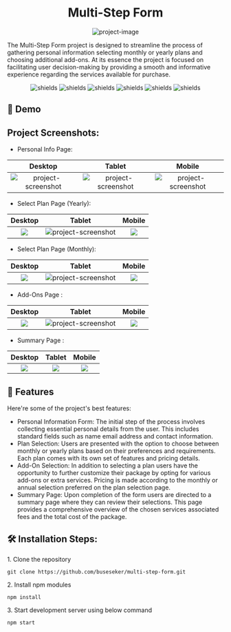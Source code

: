 <h1 align="center" id="title">Multi-Step Form</h1>

<p align="center"><img src="https://socialify.git.ci/buseseker/multi-step-form/image?language=1&amp;name=1&amp;owner=1&amp;pattern=Circuit%20Board&amp;theme=Light" alt="project-image"></p>

<p id="description">The Multi-Step Form project is designed to streamline the process of gathering personal information selecting monthly or yearly plans and choosing additional add-ons. At its essence the project is focused on facilitating user decision-making by providing a smooth and informative experience regarding the services available for purchase.</p>

<p align="center"><img src="https://img.shields.io/badge/VSCode-%23007ACC?style=flat&amp;logo=visualstudiocode&amp;logoColor=%23007ACC&amp;labelColor=white" alt="shields"> <img src="https://img.shields.io/badge/Node.js-%23339933?logo=nodedotjs&amp;labelColor=white" alt="shields"> <img src="https://img.shields.io/badge/React-%2361DAFB?style=flat&amp;logo=tailwindcss&amp;labelColor=white" alt="shields"> <img src="https://img.shields.io/badge/JavaScript-%23F7DF1E?logo=javascript&amp;labelColor=white" alt="shields"> <img src="https://img.shields.io/badge/HTML5-%23E34F26?logo=html5&amp;labelColor=white" alt="shields"> <img src="https://img.shields.io/badge/TailwindCSS-%2306B6D4?logo=tailwindcss&amp;labelColor=white" alt="shields"></p>

<h2>🚀 Demo</h2>

<h2>Project Screenshots:</h2>

*   Personal Info Page:

| Desktop | Tablet | Mobile |
| :---: | :---: | :---: |
| <img src="https://private-user-images.githubusercontent.com/112654875/309771450-564798d9-1274-4578-8cc7-ea47be64c5d9.png?jwt=eyJhbGciOiJIUzI1NiIsInR5cCI6IkpXVCJ9.eyJpc3MiOiJnaXRodWIuY29tIiwiYXVkIjoicmF3LmdpdGh1YnVzZXJjb250ZW50LmNvbSIsImtleSI6ImtleTUiLCJleHAiOjE3MDk1NTk2ODMsIm5iZiI6MTcwOTU1OTM4MywicGF0aCI6Ii8xMTI2NTQ4NzUvMzA5NzcxNDUwLTU2NDc5OGQ5LTEyNzQtNDU3OC04Y2M3LWVhNDdiZTY0YzVkOS5wbmc_WC1BbXotQWxnb3JpdGhtPUFXUzQtSE1BQy1TSEEyNTYmWC1BbXotQ3JlZGVudGlhbD1BS0lBVkNPRFlMU0E1M1BRSzRaQSUyRjIwMjQwMzA0JTJGdXMtZWFzdC0xJTJGczMlMkZhd3M0X3JlcXVlc3QmWC1BbXotRGF0ZT0yMDI0MDMwNFQxMzM2MjNaJlgtQW16LUV4cGlyZXM9MzAwJlgtQW16LVNpZ25hdHVyZT03Y2FkNTBjMjVhYWY1ZTM1ODU0MzRmZjQ1Y2UzM2RjZWE0ZDAwYjJlZDUzOGE2ODYxODc4MzJiNzZjOGU2MzM2JlgtQW16LVNpZ25lZEhlYWRlcnM9aG9zdCZhY3Rvcl9pZD0wJmtleV9pZD0wJnJlcG9faWQ9MCJ9.gQ0LQLEZX-TgpT2cgFoEh6YkJdlUkxB_Yypiek7VXeU" alt="project-screenshot">| <img src="https://private-user-images.githubusercontent.com/112654875/309774562-2f14d0b2-39e3-40c1-a206-e33e978bbbc4.png?jwt=eyJhbGciOiJIUzI1NiIsInR5cCI6IkpXVCJ9.eyJpc3MiOiJnaXRodWIuY29tIiwiYXVkIjoicmF3LmdpdGh1YnVzZXJjb250ZW50LmNvbSIsImtleSI6ImtleTUiLCJleHAiOjE3MDk1NjAyNjQsIm5iZiI6MTcwOTU1OTk2NCwicGF0aCI6Ii8xMTI2NTQ4NzUvMzA5Nzc0NTYyLTJmMTRkMGIyLTM5ZTMtNDBjMS1hMjA2LWUzM2U5NzhiYmJjNC5wbmc_WC1BbXotQWxnb3JpdGhtPUFXUzQtSE1BQy1TSEEyNTYmWC1BbXotQ3JlZGVudGlhbD1BS0lBVkNPRFlMU0E1M1BRSzRaQSUyRjIwMjQwMzA0JTJGdXMtZWFzdC0xJTJGczMlMkZhd3M0X3JlcXVlc3QmWC1BbXotRGF0ZT0yMDI0MDMwNFQxMzQ2MDRaJlgtQW16LUV4cGlyZXM9MzAwJlgtQW16LVNpZ25hdHVyZT05M2E3NTc4MmE3ZGJiZDg5NDgwZGQ5ZmJkMzViYjg0ZDJmMTNjYjk3OTRiMWFmYWUxOTAzN2JlN2VlNGM4ODU3JlgtQW16LVNpZ25lZEhlYWRlcnM9aG9zdCZhY3Rvcl9pZD0wJmtleV9pZD0wJnJlcG9faWQ9MCJ9.FsVrjGhLS5JUa_vKx0R_1A0JxcV1a3doRSeHMxPy4iE" alt="project-screenshot">| <img src="https://private-user-images.githubusercontent.com/112654875/309775021-987eb3d3-0858-4aa3-854f-f22f4a12492f.png?jwt=eyJhbGciOiJIUzI1NiIsInR5cCI6IkpXVCJ9.eyJpc3MiOiJnaXRodWIuY29tIiwiYXVkIjoicmF3LmdpdGh1YnVzZXJjb250ZW50LmNvbSIsImtleSI6ImtleTUiLCJleHAiOjE3MDk1NjAzNDcsIm5iZiI6MTcwOTU2MDA0NywicGF0aCI6Ii8xMTI2NTQ4NzUvMzA5Nzc1MDIxLTk4N2ViM2QzLTA4NTgtNGFhMy04NTRmLWYyMmY0YTEyNDkyZi5wbmc_WC1BbXotQWxnb3JpdGhtPUFXUzQtSE1BQy1TSEEyNTYmWC1BbXotQ3JlZGVudGlhbD1BS0lBVkNPRFlMU0E1M1BRSzRaQSUyRjIwMjQwMzA0JTJGdXMtZWFzdC0xJTJGczMlMkZhd3M0X3JlcXVlc3QmWC1BbXotRGF0ZT0yMDI0MDMwNFQxMzQ3MjdaJlgtQW16LUV4cGlyZXM9MzAwJlgtQW16LVNpZ25hdHVyZT01YWI2ODc3MDYzZjlhYzMzNmViOTg1OGYzNTM1YzJiYTQwMWJhYjhmMDliMTg1ZjMwMmFlM2Q5NTY1MTczYTEwJlgtQW16LVNpZ25lZEhlYWRlcnM9aG9zdCZhY3Rvcl9pZD0wJmtleV9pZD0wJnJlcG9faWQ9MCJ9.xTqdwcgp6qb74ejc8Vmi9jNXDL7db3pgiaY2i5ogLm4" alt="project-screenshot">|

*  Select Plan Page (Yearly):
  
| Desktop | Tablet | Mobile |
| :---: | :---: | :---: |
| <img src="https://private-user-images.githubusercontent.com/112654875/309787793-ca2cbb5e-d957-4de7-837f-72f53e7b8bef.png?jwt=eyJhbGciOiJIUzI1NiIsInR5cCI6IkpXVCJ9.eyJpc3MiOiJnaXRodWIuY29tIiwiYXVkIjoicmF3LmdpdGh1YnVzZXJjb250ZW50LmNvbSIsImtleSI6ImtleTUiLCJleHAiOjE3MDk1NjI3NDksIm5iZiI6MTcwOTU2MjQ0OSwicGF0aCI6Ii8xMTI2NTQ4NzUvMzA5Nzg3NzkzLWNhMmNiYjVlLWQ5NTctNGRlNy04MzdmLTcyZjUzZTdiOGJlZi5wbmc_WC1BbXotQWxnb3JpdGhtPUFXUzQtSE1BQy1TSEEyNTYmWC1BbXotQ3JlZGVudGlhbD1BS0lBVkNPRFlMU0E1M1BRSzRaQSUyRjIwMjQwMzA0JTJGdXMtZWFzdC0xJTJGczMlMkZhd3M0X3JlcXVlc3QmWC1BbXotRGF0ZT0yMDI0MDMwNFQxNDI3MjlaJlgtQW16LUV4cGlyZXM9MzAwJlgtQW16LVNpZ25hdHVyZT1hNjIzMzNmYTZjN2JmMTAzNzAyZTI2ZDM3YjUyODY1NjJjOWYzMDI2NDYxMzcwZjQ5NDM4MWI3MjlhYzQ3YjkzJlgtQW16LVNpZ25lZEhlYWRlcnM9aG9zdCZhY3Rvcl9pZD0wJmtleV9pZD0wJnJlcG9faWQ9MCJ9.WmqcVNuqfmnOX6Wgkt1qbxxLr_PNXCqfzMG6PZBWlcU">| <img src="https://private-user-images.githubusercontent.com/112654875/309787794-0386008d-9817-496d-afc0-634aa0baed27.png?jwt=eyJhbGciOiJIUzI1NiIsInR5cCI6IkpXVCJ9.eyJpc3MiOiJnaXRodWIuY29tIiwiYXVkIjoicmF3LmdpdGh1YnVzZXJjb250ZW50LmNvbSIsImtleSI6ImtleTUiLCJleHAiOjE3MDk1NjI3NDksIm5iZiI6MTcwOTU2MjQ0OSwicGF0aCI6Ii8xMTI2NTQ4NzUvMzA5Nzg3Nzk0LTAzODYwMDhkLTk4MTctNDk2ZC1hZmMwLTYzNGFhMGJhZWQyNy5wbmc_WC1BbXotQWxnb3JpdGhtPUFXUzQtSE1BQy1TSEEyNTYmWC1BbXotQ3JlZGVudGlhbD1BS0lBVkNPRFlMU0E1M1BRSzRaQSUyRjIwMjQwMzA0JTJGdXMtZWFzdC0xJTJGczMlMkZhd3M0X3JlcXVlc3QmWC1BbXotRGF0ZT0yMDI0MDMwNFQxNDI3MjlaJlgtQW16LUV4cGlyZXM9MzAwJlgtQW16LVNpZ25hdHVyZT1lOTUwM2YxZGIxMGU3MWQyMjUxOGJmOGY0ZjI0MmUyYWI5NjI0YTkzMzU4N2IyZTdiY2NkYzQ3MTNiZjUyMjY3JlgtQW16LVNpZ25lZEhlYWRlcnM9aG9zdCZhY3Rvcl9pZD0wJmtleV9pZD0wJnJlcG9faWQ9MCJ9.VS2X9MB_tjdL7h376GhYgjTUx5emtgK1kYqwDgv4Uo8" alt="project-screenshot">| <img src="https://private-user-images.githubusercontent.com/112654875/309787785-fe5cf39f-e20f-44e5-9309-f91c97f1cd6d.png?jwt=eyJhbGciOiJIUzI1NiIsInR5cCI6IkpXVCJ9.eyJpc3MiOiJnaXRodWIuY29tIiwiYXVkIjoicmF3LmdpdGh1YnVzZXJjb250ZW50LmNvbSIsImtleSI6ImtleTUiLCJleHAiOjE3MDk1NjI3NDksIm5iZiI6MTcwOTU2MjQ0OSwicGF0aCI6Ii8xMTI2NTQ4NzUvMzA5Nzg3Nzg1LWZlNWNmMzlmLWUyMGYtNDRlNS05MzA5LWY5MWM5N2YxY2Q2ZC5wbmc_WC1BbXotQWxnb3JpdGhtPUFXUzQtSE1BQy1TSEEyNTYmWC1BbXotQ3JlZGVudGlhbD1BS0lBVkNPRFlMU0E1M1BRSzRaQSUyRjIwMjQwMzA0JTJGdXMtZWFzdC0xJTJGczMlMkZhd3M0X3JlcXVlc3QmWC1BbXotRGF0ZT0yMDI0MDMwNFQxNDI3MjlaJlgtQW16LUV4cGlyZXM9MzAwJlgtQW16LVNpZ25hdHVyZT04Y2Q2NmIyOTRiNDQwZjY2MWU3MGQ0NGJmYjFhOTFhYzVjNzIzMzIxZDYwZjI3MDZkNjhjNDQ5YzQ4MmUwMTI4JlgtQW16LVNpZ25lZEhlYWRlcnM9aG9zdCZhY3Rvcl9pZD0wJmtleV9pZD0wJnJlcG9faWQ9MCJ9.GP9uXIiryFff-B7JlZoE22xMN-ypvVSh1kA1Y4P7IGI">|

*  Select Plan Page (Monthly):

| Desktop | Tablet | Mobile |
| :---: | :---: | :---: |
| <img src="https://private-user-images.githubusercontent.com/112654875/309789928-88e2dcf7-6065-4934-90c0-c68e73b891b3.png?jwt=eyJhbGciOiJIUzI1NiIsInR5cCI6IkpXVCJ9.eyJpc3MiOiJnaXRodWIuY29tIiwiYXVkIjoicmF3LmdpdGh1YnVzZXJjb250ZW50LmNvbSIsImtleSI6ImtleTUiLCJleHAiOjE3MDk1NjMxNTcsIm5iZiI6MTcwOTU2Mjg1NywicGF0aCI6Ii8xMTI2NTQ4NzUvMzA5Nzg5OTI4LTg4ZTJkY2Y3LTYwNjUtNDkzNC05MGMwLWM2OGU3M2I4OTFiMy5wbmc_WC1BbXotQWxnb3JpdGhtPUFXUzQtSE1BQy1TSEEyNTYmWC1BbXotQ3JlZGVudGlhbD1BS0lBVkNPRFlMU0E1M1BRSzRaQSUyRjIwMjQwMzA0JTJGdXMtZWFzdC0xJTJGczMlMkZhd3M0X3JlcXVlc3QmWC1BbXotRGF0ZT0yMDI0MDMwNFQxNDM0MTdaJlgtQW16LUV4cGlyZXM9MzAwJlgtQW16LVNpZ25hdHVyZT1kMjIzYjM0ZDQ1ZDdjMjAyNzJmZTg3ZTA4NzZhNTI0OGEwOGNjYTY1NjZmMmI2N2I3MWZmOWNiM2ZlNTgwNGIwJlgtQW16LVNpZ25lZEhlYWRlcnM9aG9zdCZhY3Rvcl9pZD0wJmtleV9pZD0wJnJlcG9faWQ9MCJ9.yfTsHBMRPs9fgD_-dJmdcjtM5uJHbsJJojybfuvl_JA">| <img src="https://private-user-images.githubusercontent.com/112654875/309789929-9799cc00-926a-48d4-90ad-ebd56558d55d.png?jwt=eyJhbGciOiJIUzI1NiIsInR5cCI6IkpXVCJ9.eyJpc3MiOiJnaXRodWIuY29tIiwiYXVkIjoicmF3LmdpdGh1YnVzZXJjb250ZW50LmNvbSIsImtleSI6ImtleTUiLCJleHAiOjE3MDk1NjMxNTcsIm5iZiI6MTcwOTU2Mjg1NywicGF0aCI6Ii8xMTI2NTQ4NzUvMzA5Nzg5OTI5LTk3OTljYzAwLTkyNmEtNDhkNC05MGFkLWViZDU2NTU4ZDU1ZC5wbmc_WC1BbXotQWxnb3JpdGhtPUFXUzQtSE1BQy1TSEEyNTYmWC1BbXotQ3JlZGVudGlhbD1BS0lBVkNPRFlMU0E1M1BRSzRaQSUyRjIwMjQwMzA0JTJGdXMtZWFzdC0xJTJGczMlMkZhd3M0X3JlcXVlc3QmWC1BbXotRGF0ZT0yMDI0MDMwNFQxNDM0MTdaJlgtQW16LUV4cGlyZXM9MzAwJlgtQW16LVNpZ25hdHVyZT0xMjA0ZGM3NmQ4MjQxMjFhODYxYjdlNGZhMzdkMmM3ZjlkYWQ5YWM4YjY4OTc4NDA3ZjcwNTQ0N2JkYzY2ZDMwJlgtQW16LVNpZ25lZEhlYWRlcnM9aG9zdCZhY3Rvcl9pZD0wJmtleV9pZD0wJnJlcG9faWQ9MCJ9.LNFxopf0CBIb1HQZbTxD_VsWGUfpoKzK_oqUxIHhpYs" alt="project-screenshot">| <img src="https://private-user-images.githubusercontent.com/112654875/309789921-06042891-8352-4666-9fc7-07bc40498783.png?jwt=eyJhbGciOiJIUzI1NiIsInR5cCI6IkpXVCJ9.eyJpc3MiOiJnaXRodWIuY29tIiwiYXVkIjoicmF3LmdpdGh1YnVzZXJjb250ZW50LmNvbSIsImtleSI6ImtleTUiLCJleHAiOjE3MDk1NjMxNTcsIm5iZiI6MTcwOTU2Mjg1NywicGF0aCI6Ii8xMTI2NTQ4NzUvMzA5Nzg5OTIxLTA2MDQyODkxLTgzNTItNDY2Ni05ZmM3LTA3YmM0MDQ5ODc4My5wbmc_WC1BbXotQWxnb3JpdGhtPUFXUzQtSE1BQy1TSEEyNTYmWC1BbXotQ3JlZGVudGlhbD1BS0lBVkNPRFlMU0E1M1BRSzRaQSUyRjIwMjQwMzA0JTJGdXMtZWFzdC0xJTJGczMlMkZhd3M0X3JlcXVlc3QmWC1BbXotRGF0ZT0yMDI0MDMwNFQxNDM0MTdaJlgtQW16LUV4cGlyZXM9MzAwJlgtQW16LVNpZ25hdHVyZT0yZTA1NGFmOGM2Nzk2N2YzYzhjNjExOTE3NmRiMzkzNjI0ZDNiZWI2NTE4NjE1MzdjOGIzNDg1MmFhMGUzMzlhJlgtQW16LVNpZ25lZEhlYWRlcnM9aG9zdCZhY3Rvcl9pZD0wJmtleV9pZD0wJnJlcG9faWQ9MCJ9.tAucU5FIfW_i_kzpYDeTThQhMb3Anton3XtkwLvvoCY">|

*  Add-Ons Page :

| Desktop | Tablet | Mobile |
| :---: | :---: | :---: |
| <img src="https://private-user-images.githubusercontent.com/112654875/309790918-2bd39354-8f33-4b93-bff1-37da128b1795.png?jwt=eyJhbGciOiJIUzI1NiIsInR5cCI6IkpXVCJ9.eyJpc3MiOiJnaXRodWIuY29tIiwiYXVkIjoicmF3LmdpdGh1YnVzZXJjb250ZW50LmNvbSIsImtleSI6ImtleTUiLCJleHAiOjE3MDk1NjMzMzAsIm5iZiI6MTcwOTU2MzAzMCwicGF0aCI6Ii8xMTI2NTQ4NzUvMzA5NzkwOTE4LTJiZDM5MzU0LThmMzMtNGI5My1iZmYxLTM3ZGExMjhiMTc5NS5wbmc_WC1BbXotQWxnb3JpdGhtPUFXUzQtSE1BQy1TSEEyNTYmWC1BbXotQ3JlZGVudGlhbD1BS0lBVkNPRFlMU0E1M1BRSzRaQSUyRjIwMjQwMzA0JTJGdXMtZWFzdC0xJTJGczMlMkZhd3M0X3JlcXVlc3QmWC1BbXotRGF0ZT0yMDI0MDMwNFQxNDM3MTBaJlgtQW16LUV4cGlyZXM9MzAwJlgtQW16LVNpZ25hdHVyZT01ZWNjMGZkY2MzMTg1NTVkNGJkMGE2MjdkYzQzYTU2OTFiM2UxM2RlNjI4YzRkYmY2Yjg1ZjNhYzVlNTVmNDliJlgtQW16LVNpZ25lZEhlYWRlcnM9aG9zdCZhY3Rvcl9pZD0wJmtleV9pZD0wJnJlcG9faWQ9MCJ9.DDVXbl9cZx3hM3-ZrlgN26TdlOH_Xanae1qTPQ_ZbtM">| <img src="https://private-user-images.githubusercontent.com/112654875/309790923-b6410ce6-02f9-4216-a028-4f224c370318.png?jwt=eyJhbGciOiJIUzI1NiIsInR5cCI6IkpXVCJ9.eyJpc3MiOiJnaXRodWIuY29tIiwiYXVkIjoicmF3LmdpdGh1YnVzZXJjb250ZW50LmNvbSIsImtleSI6ImtleTUiLCJleHAiOjE3MDk1NjMzMzAsIm5iZiI6MTcwOTU2MzAzMCwicGF0aCI6Ii8xMTI2NTQ4NzUvMzA5NzkwOTIzLWI2NDEwY2U2LTAyZjktNDIxNi1hMDI4LTRmMjI0YzM3MDMxOC5wbmc_WC1BbXotQWxnb3JpdGhtPUFXUzQtSE1BQy1TSEEyNTYmWC1BbXotQ3JlZGVudGlhbD1BS0lBVkNPRFlMU0E1M1BRSzRaQSUyRjIwMjQwMzA0JTJGdXMtZWFzdC0xJTJGczMlMkZhd3M0X3JlcXVlc3QmWC1BbXotRGF0ZT0yMDI0MDMwNFQxNDM3MTBaJlgtQW16LUV4cGlyZXM9MzAwJlgtQW16LVNpZ25hdHVyZT1jYTk4ZTIyNDA3YTFhZDQ4ZTc4NDFiNmM0MDcyMTJkODdjODM0YTQxNTI5ZjY2NGM3MmI3NDAxZmQ0ZjE0NDU4JlgtQW16LVNpZ25lZEhlYWRlcnM9aG9zdCZhY3Rvcl9pZD0wJmtleV9pZD0wJnJlcG9faWQ9MCJ9._1gPMpARxyPZdKW8_5-yyYWC0FgepEtqBpdEyhMwhK4" alt="project-screenshot">| <img src="https://private-user-images.githubusercontent.com/112654875/309790913-5b296737-d1b8-4346-b99e-f69fbf944d72.png?jwt=eyJhbGciOiJIUzI1NiIsInR5cCI6IkpXVCJ9.eyJpc3MiOiJnaXRodWIuY29tIiwiYXVkIjoicmF3LmdpdGh1YnVzZXJjb250ZW50LmNvbSIsImtleSI6ImtleTUiLCJleHAiOjE3MDk1NjMzMzAsIm5iZiI6MTcwOTU2MzAzMCwicGF0aCI6Ii8xMTI2NTQ4NzUvMzA5NzkwOTEzLTViMjk2NzM3LWQxYjgtNDM0Ni1iOTllLWY2OWZiZjk0NGQ3Mi5wbmc_WC1BbXotQWxnb3JpdGhtPUFXUzQtSE1BQy1TSEEyNTYmWC1BbXotQ3JlZGVudGlhbD1BS0lBVkNPRFlMU0E1M1BRSzRaQSUyRjIwMjQwMzA0JTJGdXMtZWFzdC0xJTJGczMlMkZhd3M0X3JlcXVlc3QmWC1BbXotRGF0ZT0yMDI0MDMwNFQxNDM3MTBaJlgtQW16LUV4cGlyZXM9MzAwJlgtQW16LVNpZ25hdHVyZT00ODMwZjM4NjNiMTViZjMxZmRhNWIxZGRlMjVkODYxYTdhN2Q1MGZjNDFhNTFiNzkwMzA2NDQ0ZTYwOGRhYjA2JlgtQW16LVNpZ25lZEhlYWRlcnM9aG9zdCZhY3Rvcl9pZD0wJmtleV9pZD0wJnJlcG9faWQ9MCJ9.UtQJRvN8f-LRrkNN2cjBEtyeInz2dJw4URuNutjdN4c">|

*  Summary Page :

| Desktop | Tablet | Mobile |
| :---: | :---: | :---: |
| <img src="https://private-user-images.githubusercontent.com/112654875/309792518-93fae6df-fb80-414d-85b2-149256fc0cb3.png?jwt=eyJhbGciOiJIUzI1NiIsInR5cCI6IkpXVCJ9.eyJpc3MiOiJnaXRodWIuY29tIiwiYXVkIjoicmF3LmdpdGh1YnVzZXJjb250ZW50LmNvbSIsImtleSI6ImtleTUiLCJleHAiOjE3MDk1NjM2MTAsIm5iZiI6MTcwOTU2MzMxMCwicGF0aCI6Ii8xMTI2NTQ4NzUvMzA5NzkyNTE4LTkzZmFlNmRmLWZiODAtNDE0ZC04NWIyLTE0OTI1NmZjMGNiMy5wbmc_WC1BbXotQWxnb3JpdGhtPUFXUzQtSE1BQy1TSEEyNTYmWC1BbXotQ3JlZGVudGlhbD1BS0lBVkNPRFlMU0E1M1BRSzRaQSUyRjIwMjQwMzA0JTJGdXMtZWFzdC0xJTJGczMlMkZhd3M0X3JlcXVlc3QmWC1BbXotRGF0ZT0yMDI0MDMwNFQxNDQxNTBaJlgtQW16LUV4cGlyZXM9MzAwJlgtQW16LVNpZ25hdHVyZT05MTFiYzVlMjNiNjY4YTNmODhlMzJhMjJjYTE3ODE1NTVjNTllMjVmZGViNGI3YTJkNmRkOWIzNTg1ZDU1MmNlJlgtQW16LVNpZ25lZEhlYWRlcnM9aG9zdCZhY3Rvcl9pZD0wJmtleV9pZD0wJnJlcG9faWQ9MCJ9.uJ2xa4YPWxKWRIKzoM-40FV3jTY1criPRhHdHtsz2jw">| <img src="https://private-user-images.githubusercontent.com/112654875/309792521-374b61c5-7a08-4b56-b1a1-cdb73ebf0acc.png?jwt=eyJhbGciOiJIUzI1NiIsInR5cCI6IkpXVCJ9.eyJpc3MiOiJnaXRodWIuY29tIiwiYXVkIjoicmF3LmdpdGh1YnVzZXJjb250ZW50LmNvbSIsImtleSI6ImtleTUiLCJleHAiOjE3MDk1NjM2MTAsIm5iZiI6MTcwOTU2MzMxMCwicGF0aCI6Ii8xMTI2NTQ4NzUvMzA5NzkyNTIxLTM3NGI2MWM1LTdhMDgtNGI1Ni1iMWExLWNkYjczZWJmMGFjYy5wbmc_WC1BbXotQWxnb3JpdGhtPUFXUzQtSE1BQy1TSEEyNTYmWC1BbXotQ3JlZGVudGlhbD1BS0lBVkNPRFlMU0E1M1BRSzRaQSUyRjIwMjQwMzA0JTJGdXMtZWFzdC0xJTJGczMlMkZhd3M0X3JlcXVlc3QmWC1BbXotRGF0ZT0yMDI0MDMwNFQxNDQxNTBaJlgtQW16LUV4cGlyZXM9MzAwJlgtQW16LVNpZ25hdHVyZT1iMTljMzBmMWY4NjQ2Nzk3NTU1ZmFiMzMxMjI3Y2MzNzk3MTFjODgxM2IwNzJjZmM5YWRkOWEzZTliMzljYmNmJlgtQW16LVNpZ25lZEhlYWRlcnM9aG9zdCZhY3Rvcl9pZD0wJmtleV9pZD0wJnJlcG9faWQ9MCJ9.JzMUkXzeIGa5ikYUQTqXaCjSkpeDT1aWK0QoqY4cdzY">| <img src="https://private-user-images.githubusercontent.com/112654875/309792511-309a244a-cf45-4115-9c76-e7a8789a8888.png?jwt=eyJhbGciOiJIUzI1NiIsInR5cCI6IkpXVCJ9.eyJpc3MiOiJnaXRodWIuY29tIiwiYXVkIjoicmF3LmdpdGh1YnVzZXJjb250ZW50LmNvbSIsImtleSI6ImtleTUiLCJleHAiOjE3MDk1NjM2MTAsIm5iZiI6MTcwOTU2MzMxMCwicGF0aCI6Ii8xMTI2NTQ4NzUvMzA5NzkyNTExLTMwOWEyNDRhLWNmNDUtNDExNS05Yzc2LWU3YTg3ODlhODg4OC5wbmc_WC1BbXotQWxnb3JpdGhtPUFXUzQtSE1BQy1TSEEyNTYmWC1BbXotQ3JlZGVudGlhbD1BS0lBVkNPRFlMU0E1M1BRSzRaQSUyRjIwMjQwMzA0JTJGdXMtZWFzdC0xJTJGczMlMkZhd3M0X3JlcXVlc3QmWC1BbXotRGF0ZT0yMDI0MDMwNFQxNDQxNTBaJlgtQW16LUV4cGlyZXM9MzAwJlgtQW16LVNpZ25hdHVyZT0xYjhhZDIxZTUzNmNjMjVjODAxZDMwNzZlYjc1NmFlN2UyYjVkODAwMDY0Y2EyNDFmNjBhNDgwMmJiNDU2ODFhJlgtQW16LVNpZ25lZEhlYWRlcnM9aG9zdCZhY3Rvcl9pZD0wJmtleV9pZD0wJnJlcG9faWQ9MCJ9.T_ZPinSgcHkYcY1L25xhDeIhOmCGFtCRqDITYhalV-c">|
  
<h2>🧐 Features</h2>

Here're some of the project's best features:

*   Personal Information Form: The initial step of the process involves collecting essential personal details from the user. This includes standard fields such as name email address and contact information.
*   Plan Selection: Users are presented with the option to choose between monthly or yearly plans based on their preferences and requirements. Each plan comes with its own set of features and pricing details.
*   Add-On Selection: In addition to selecting a plan users have the opportunity to further customize their package by opting for various add-ons or extra services. Pricing is made according to the monthly or annual selection preferred on the plan selection page.
*   Summary Page: Upon completion of the form users are directed to a summary page where they can review their selections. This page provides a comprehensive overview of the chosen services associated fees and the total cost of the package.

<h2>🛠️ Installation Steps:</h2>

<p>1. Clone the repository</p>

```
git clone https://github.com/buseseker/multi-step-form.git
```

<p>2. Install npm modules</p>

```
npm install
```

<p>3. Start development server using below command</p>

```
npm start
```



  
  


